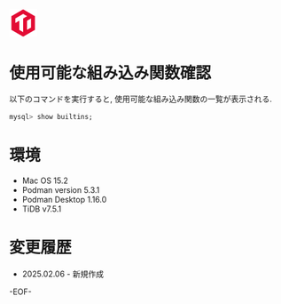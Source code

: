 <img src="imgs/58058301.png" width="10%">

# 使用可能な組み込み関数確認

以下のコマンドを実行すると, 使用可能な組み込み関数の一覧が表示される.
```sql
mysql> show builtins;
```

# 環境
* Mac OS 15.2
* Podman version 5.3.1
* Podman Desktop 1.16.0
* TiDB v7.5.1

# 変更履歴
* 2025.02.06 - 新規作成

-EOF-